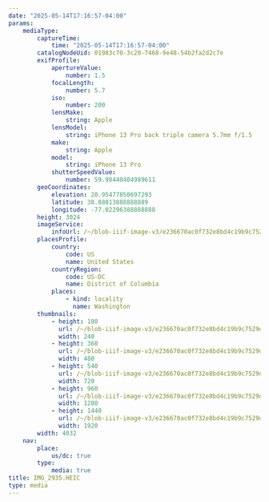 ```yaml
---
date: "2025-05-14T17:16:57-04:00"
params:
    mediaType:
        captureTime:
            time: "2025-05-14T17:16:57-04:00"
        catalogNodeUid: 01983c70-3c20-7468-9e48-54b2fa2d2c7e
        exifProfile:
            apertureValue:
                number: 1.5
            focalLength:
                number: 5.7
            iso:
                number: 200
            lensMake:
                string: Apple
            lensModel:
                string: iPhone 13 Pro back triple camera 5.7mm f/1.5
            make:
                string: Apple
            model:
                string: iPhone 13 Pro
            shutterSpeedValue:
                number: 59.98440404989611
        geoCoordinates:
            elevation: 20.95477850697293
            latitude: 38.88813888888889
            longitude: -77.02296388888888
        height: 3024
        imageService:
            infoUrl: /~/blob-iiif-image-v3/e236670ac0f732e8bd4c19b9c7529dc70380c31f2d2c1c6c01ddf0d7ec364573/info.json
        placesProfile:
            country:
                code: US
                name: United States
            countryRegion:
                code: US-DC
                name: District of Columbia
            places:
                - kind: locality
                  name: Washington
        thumbnails:
            - height: 180
              url: /~/blob-iiif-image-v3/e236670ac0f732e8bd4c19b9c7529dc70380c31f2d2c1c6c01ddf0d7ec364573/full/240%2C180/0/default.jpg
              width: 240
            - height: 360
              url: /~/blob-iiif-image-v3/e236670ac0f732e8bd4c19b9c7529dc70380c31f2d2c1c6c01ddf0d7ec364573/full/480%2C360/0/default.jpg
              width: 480
            - height: 540
              url: /~/blob-iiif-image-v3/e236670ac0f732e8bd4c19b9c7529dc70380c31f2d2c1c6c01ddf0d7ec364573/full/720%2C540/0/default.jpg
              width: 720
            - height: 960
              url: /~/blob-iiif-image-v3/e236670ac0f732e8bd4c19b9c7529dc70380c31f2d2c1c6c01ddf0d7ec364573/full/1280%2C960/0/default.jpg
              width: 1280
            - height: 1440
              url: /~/blob-iiif-image-v3/e236670ac0f732e8bd4c19b9c7529dc70380c31f2d2c1c6c01ddf0d7ec364573/full/1920%2C1440/0/default.jpg
              width: 1920
        width: 4032
    nav:
        place:
            us/dc: true
        type:
            media: true
title: IMG_2935.HEIC
type: media
---
```

